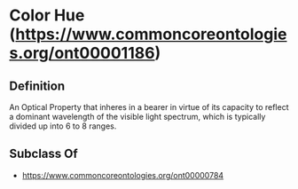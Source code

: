 # Color Hue (https://www.commoncoreontologies.org/ont00001186)

## Definition
An Optical Property that inheres in a bearer in virtue of its capacity to reflect a dominant wavelength of the visible light spectrum, which is typically divided up into 6 to 8 ranges.

## Subclass Of
- https://www.commoncoreontologies.org/ont00000784

